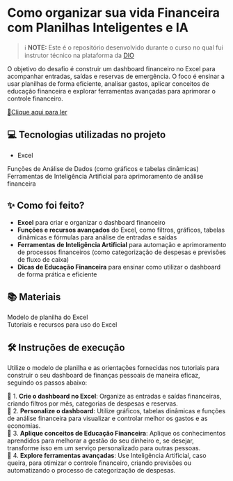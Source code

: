 # Como organizar sua vida Financeira com Planilhas Inteligentes e IA

 > ℹ️ **NOTE:** Este é o repositório desenvolvido durante o curso no qual fui instrutor técnico na plataforma da [DIO](https://dio.me)

O objetivo do desafio é construir um dashboard financeiro no Excel para acompanhar entradas, saídas e reservas de emergência. O foco é ensinar a usar planilhas de forma eficiente, analisar gastos, aplicar conceitos de educação financeira e explorar ferramentas avançadas para aprimorar o controle financeiro.

<a href="https://github.com/Gabiomore/-Como-organizar-sua-vida-Financeira-com-Planilhas-Inteligentes-e-IA/blob/main/planilha/Planilhas%20Inteligentes.xlsx" title="View PDF now"> 📕Clique aqui para ler</a>

## 💻 **Tecnologias utilizadas no projeto**  
- Excel
  
Funções de Análise de Dados (como gráficos e tabelas dinâmicas)  
Ferramentas de Inteligência Artificial para aprimoramento de análise financeira

## ✨ **Como foi feito?**  
- **Excel** para criar e organizar o dashboard financeiro  
- **Funções e recursos avançados** do Excel, como filtros, gráficos, tabelas dinâmicas e fórmulas para análise de entradas e saídas  
- **Ferramentas de Inteligência Artificial** para automação e aprimoramento de processos financeiros (como categorização de despesas e previsões de fluxo de caixa)  
- **Dicas de Educação Financeira** para ensinar como utilizar o dashboard de forma prática e eficiente

## 📚 **Materiais**  
Modelo de planilha do Excel   
Tutoriais e recursos para uso do Excel

## 🛠️ **Instruções de execução**  
Utilize o modelo de planilha e as orientações fornecidas nos tutoriais para construir o seu dashboard de finanças pessoais de maneira eficaz, seguindo os passos abaixo:

🤖 1. **Crie o dashboard no Excel**: Organize as entradas e saídas financeiras, criando filtros por mês, categorias de despesas e reservas.  
🤖 2. **Personalize o dashboard**: Utilize gráficos, tabelas dinâmicas e funções de análise financeira para visualizar e controlar melhor os gastos e as economias.  
🤖 3. **Aplique conceitos de Educação Financeira**: Aplique os conhecimentos aprendidos para melhorar a gestão do seu dinheiro e, se desejar, transforme isso em um serviço personalizado para outras pessoas.  
🤖 4. **Explore ferramentas avançadas**: Use Inteligência Artificial, caso queira, para otimizar o controle financeiro, criando previsões ou automatizando o processo de categorização de despesas.

